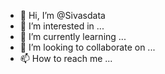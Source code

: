 - 👋 Hi, I’m @Sivasdata
- 👀 I’m interested in ...
- 🌱 I’m currently learning ...
- 💞️ I’m looking to collaborate on ...
- 📫 How to reach me ...

<!---
Sivasdata/Sivasdata is a ✨ special ✨ repository because its `README.md` (this file) appears on your GitHub profile.
You can click the Preview link to take a look at your changes.
--->
